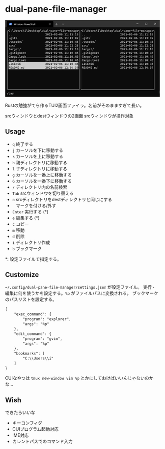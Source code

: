 # dual-pane-file-manager

![screenshot](docs/screenshot.png)

Rustの勉強がてら作るTUI2画面ファイラ。名前がそのまますぎて長い。

srcウィンドウとdestウィンドウの2画面
srcウィンドウが操作対象

## Usage

- `q` 終了する
- `j` カーソルを下に移動する
- `k` カーソルを上に移動する
- `h` 親ディレクトリに移動する
- `l` 子ディレクトリに移動する
- `g` カーソルを一番上に移動する
- `G` カーソルを一番下に移動する
- `/` ディレクトリ内の名前検索
- `Tab` srcウィンドウを切り替える
- `o` srcディレクトリをdestディレクトリと同じにする
- ` ` マークを付ける/外す
- `Enter` 実行する (*)
- `e` 編集する (*)
- `c` コピー
- `m` 移動
- `d` 削除
- `i` ディレクトリ作成
- `b` ブックマーク

*: 設定ファイルで指定する。

## Customize

`~/.config/dual-pane-file-manager/settings.json` が設定ファイル。
実行・編集に何を使うかを設定する。`%p` がファイルパスに変換される。
ブックマークのパスリストを設定する。

```
{
    "exec_command": {
        "program": "explorer",
        "args": "%p"
    },
    "edit_command": {
        "program": "gvim",
        "args": "%p"
    },
    "bookmarks": [
        "C:\\Users\\i"
    ]
}
```

CUIなやつは `tmux new-window vim %p` とかにしておけばいいんじゃないのかな…

## Wish

できたらいいな

- キーコンフィグ
- CUIプログラム起動対応
- IME対応
- カレントパスでのコマンド入力
